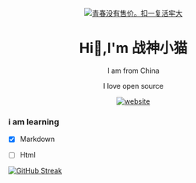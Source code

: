 <div align="center">

[![青春没有售价。扣一复活牢大](https://readme-typing-svg.demolab.com?font=Fira+Code&pause=1000&center=true&random=false&width=435&lines=%E9%9D%92%E6%98%A5%E6%B2%A1%E6%9C%89%E5%94%AE%E4%BB%B7%E3%80%82%E6%89%A3%E4%B8%80%E5%A4%8D%E6%B4%BB%E7%89%A2%E5%A4%A7)](https://git.io/typing-svg)

# Hi👋,I'm 战神小猫

I am from China

I love open source

[![website](https://img.shields.io/badge/web-site-%23f2e6ce?style=flat-square)](https://xiaomao.cloudns.org)

</div>

### i am learning

- [x] Markdown


- [ ]  Html

[![GitHub Streak](https://streak-stats.demolab.com?user=zhanshenxiaomao&theme=github-dark)](https://git.io/streak-stats)
